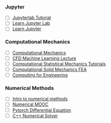 ### Jupyter
- [ ] [Jupyterlab Tutorial](http://justinbois.github.io/bootcamp/2020_fsri/lessons/l01_welcome.html) 
- [ ] [Learn Jupyter Lab](https://github.com/holdeepang/learn-jupyterlab)
- [ ] [Learn Jupyter](https://github.com/holdeepang/learn_jupyter)

### Computational Mechanics
- [ ] [Computational Mechanics](https://github.com/holdeepang/computational-mechanics)
- [ ] [CFD Machine Learning Lecture](https://github.com/holdeepang/ml-cfd-lecture)
- [ ] [Computational Statistical Mechanics Tutorials](https://github.com/holdeepang/tutorials)
- [ ] [Computational Solid Mechanics FEA](https://github.com/holdeepang/feacourse)
- [ ] [Computing for Engineering](https://github.com/holdeepang/EngComp)

### Numerical Methods
- [ ] [Intro to numerical methods](https://github.com/holdeepang/intro-numerical-methods)
- [ ] [Numerical MOOC](https://github.com/holdeepang/numerical-mooc)
- [ ] [Pytorch Differential Equation](https://github.com/holdeepang/torchdyn)
- [ ] [C++ Numerical Solver](https://github.com/holdeepang/CppNumericalSolvers)
